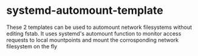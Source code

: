 # systemd-automount-template
These 2 templates can be used to automount network filesystems without editing fstab. It uses systemd's automount function to monitor access requests to local mountpoints and mount the corrosponding network filesystem on the fly
